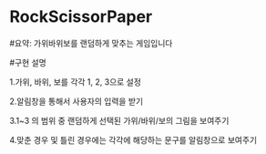 # RockScissorPaper

#요약: 가위바위보를 랜덤하게 맞추는 게임입니다


#구현 설명

1.가위, 바위, 보를 각각 1, 2, 3으로 설정

2.알림창을 통해서 사용자의 입력을 받기

3.1~3 의 범위 중 랜덤하게 선택된 가위/바위/보의 그림을 보여주기

4.맞춘 경우 및 틀린 경우에는 각각에 해당하는 문구를 알림창으로 보여주기
